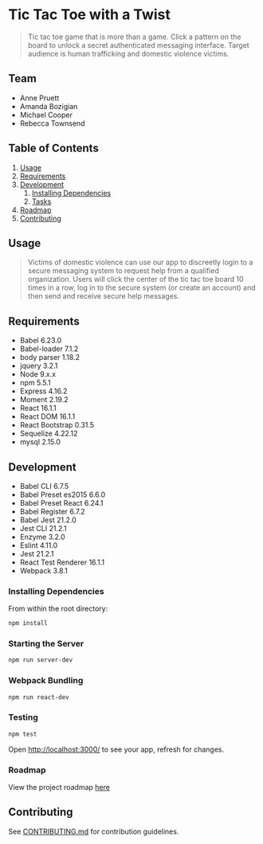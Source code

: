 # Tic Tac Toe with a Twist

> Tic tac toe game that is more than a game.  Click a pattern on the board to unlock a secret authenticated messaging interface.  Target audience is human trafficking and domestic violence victims.

## Team

  - Anne Pruett
  - Amanda Bozigian
  - Michael Cooper
  - Rebecca Townsend

## Table of Contents

1. [Usage](#Usage)
1. [Requirements](#requirements)
1. [Development](#development)
    1. [Installing Dependencies](#installing-dependencies)
    1. [Tasks](#tasks)
1. [Roadmap](#roadmap)
1. [Contributing](#contributing)

## Usage

> Victims of domestic violence can use our app to discreetly login to a secure messaging system to request help from a qualified organization. Users will click the center of the tic tac toe board 10 times in a row, log in to the secure system (or create an account) and then send and receive secure help messages.

## Requirements

- Babel 6.23.0
- Babel-loader 7.1.2
- body parser 1.18.2
- jquery 3.2.1
- Node 9.x.x
- npm 5.5.1
- Express 4.16.2
- Moment 2.19.2
- React 16.1.1
- React DOM 16.1.1
- React Bootstrap 0.31.5
- Sequelize 4.22.12
- mysql 2.15.0

## Development

- Babel CLI 6.7.5
- Babel Preset es2015 6.6.0
- Babel Preset React 6.24.1
- Babel Register 6.7.2
- Babel Jest 21.2.0
- Jest CLI 21.2.1
- Enzyme 3.2.0
- Eslint 4.11.0
- Jest 21.2.1
- React Test Renderer 16.1.1
- Webpack 3.8.1

### Installing Dependencies

From within the root directory:

```sh
npm install
```

### Starting the Server

```sh
npm run server-dev
```

### Webpack Bundling

```sh
npm run react-dev
```

### Testing

```sh
npm test
```

Open [http://localhost:3000/](http://localhost:3000/) to see your app, refresh for changes.

### Roadmap

View the project roadmap [here](http://bit.ly/2zLjWhM)


## Contributing

See [CONTRIBUTING.md](CONTRIBUTING.md) for contribution guidelines.
